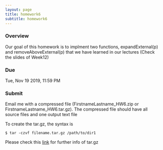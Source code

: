 ```yaml
---
layout: page
title: homework6
subtitle: homework6
---
```


### Overview

Our goal of this homework is to implment two functions, expandExternal(p) and removeAboveExternal(p)
that we have learned in our lectures (Check the slides of Week12)

### Due

Tue, Nov 19 2019, 11:59 PM

### Submit

Email me with a compressed file (FirstnameLastname_HW6.zip or FirstnameLastname_HW6.tar.gz). The compressed file should have all source files and one output text file

To create the tar.gz, the syntax is

```
$ tar -czvf filename.tar.gz /path/to/dir1
```

Please check this [link](https://www.cyberciti.biz/faq/how-to-create-tar-gz-file-in-linux-using-command-line/) for further info of tar.gz 
